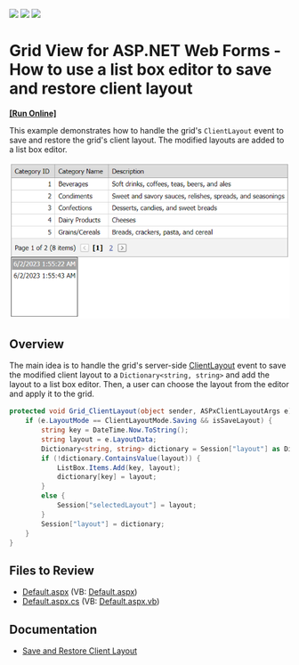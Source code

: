 <!-- default badges list -->
![](https://img.shields.io/endpoint?url=https://codecentral.devexpress.com/api/v1/VersionRange/128542301/13.1.4%2B)
[![](https://img.shields.io/badge/Open_in_DevExpress_Support_Center-FF7200?style=flat-square&logo=DevExpress&logoColor=white)](https://supportcenter.devexpress.com/ticket/details/E2534)
[![](https://img.shields.io/badge/📖_How_to_use_DevExpress_Examples-e9f6fc?style=flat-square)](https://docs.devexpress.com/GeneralInformation/403183)
<!-- default badges end -->
# Grid View for ASP.NET Web Forms - How to use a list box editor to save and restore client layout
<!-- run online -->
**[[Run Online]](https://codecentral.devexpress.com/e2534/)**
<!-- run online end -->

This example demonstrates how to handle the grid's `ClientLayout` event to save and restore the grid's client layout. The modified layouts are added to a list box editor.

![Save and resore client layout](ClientLayout.png)

## Overview

The main idea is to handle the grid's server-side [ClientLayout](https://docs.devexpress.com/AspNet/DevExpress.Web.ASPxGridBase.ClientLayout) event to save the modified client layout to a `Dictionary<string, string>` and add the layout to a list box editor. Then, a user can choose the layout from the editor and apply it to the grid.

```cs
protected void Grid_ClientLayout(object sender, ASPxClientLayoutArgs e) {
    if (e.LayoutMode == ClientLayoutMode.Saving && isSaveLayout) {
        string key = DateTime.Now.ToString();
        string layout = e.LayoutData;
        Dictionary<string, string> dictionary = Session["layout"] as Dictionary<string, string>;
        if (!dictionary.ContainsValue(layout)) {
            ListBox.Items.Add(key, layout);
            dictionary[key] = layout;
        }
        else {
            Session["selectedLayout"] = layout;
        }
        Session["layout"] = dictionary;
    }
}
```

## Files to Review

* [Default.aspx](./CS/WebSite/Default.aspx) (VB: [Default.aspx](./VB/WebSite/Default.aspx))
* [Default.aspx.cs](./CS/WebSite/Default.aspx.cs) (VB: [Default.aspx.vb](./VB/WebSite/Default.aspx.vb))

## Documentation

* [Save and Restore Client Layout](https://docs.devexpress.com/AspNet/4342/components/grid-view/concepts/save-and-restore-client-layout)
